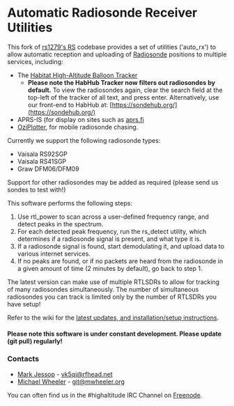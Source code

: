 # Automatic Radiosonde Receiver Utilities
This fork of [rs1279's RS](https://github.com/rs1729/RS) codebase provides a set of utilities ('auto_rx') to allow automatic reception and uploading of [Radiosonde](https://en.wikipedia.org/wiki/Radiosonde) positions to multiple services, including:
* The [Habitat High-Altitude Balloon Tracker](https://tracker.habhub.org)
  * **Please note the HabHub Tracker now filters out radiosondes by default.** To view the radiosondes again, clear the search field at the top-left of the tracker of all text, and press enter. Alternatively, use our front-end to HabHub at: [https://sondehub.org/](https://sondehub.org/)
* APRS-IS (for display on sites such as [aprs.fi](https://aprs.fi)
* [OziPlotter](https://github.com/projecthorus/oziplotter), for mobile radiosonde chasing.

Currently we support the following radiosonde types:
* Vaisala RS92SGP
* Vaisala RS41SGP
* Graw DFM06/DFM09

Support for other radiosondes may be added as required (please send us sondes to test with!)

This software performs the following steps:
1. Use rtl_power to scan across a user-defined frequency range, and detect peaks in the spectrum.
2. For each detected peak frequency, run the rs_detect utility, which determines if a radiosonde signal is present, and what type it is.
3. If a radiosonde signal is found, start demodulating it, and upload data to various internet services.
4. If no peaks are found, or if no packets are heard from the radiosonde in a given amount of time (2 minutes by default), go back to step 1.

The latest version can make use of multiple RTLSDRs to allow for tracking of many radiosondes simultaneously. The number of simultaneous radiosondes you can track is limited only by the number of RTLSDRs you have setup! 

Refer to the wiki for the [latest updates, and installation/setup instructions](https://github.com/projecthorus/radiosonde_auto_rx/wiki).

#### Please note this software is under constant development. Please update (git pull) regularly!

### Contacts
* [Mark Jessop](https://github.com/darksidelemm) - vk5qi@rfhead.net
* [Michael Wheeler](https://github.com/TheSkorm) - git@mwheeler.org

You can often find us in the #highaltitude IRC Channel on [Freenode](https://webchat.freenode.net/).
